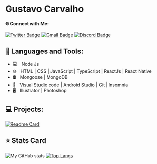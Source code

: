 
# Gustavo Carvalho

#### 🌐 Connect with Me:
[![Twitter Badge](https://img.shields.io/badge/-@gustavocalb-blue?style=flat-square&labelColor=blue&logo=twitter&logoColor=white&link=https://twitter.com/gustavocalb)](https://twitter.com/dieegosf) [![Gmail Badge](https://img.shields.io/badge/-gugacalb@gmail.com-6633cc?style=flat-square&logo=Gmail&logoColor=white&link=mailto:diego.schell.f@gmail.com)](mailto:gugacalb@gmail.com) [![Discord Badge](https://img.shields.io/badge/Discord-545454?style=flat-square&logo=Discord&logoColor=white&link=https://www.linkedin.com/in/gustavo-carvalho-25b3a2211/)](https://www.linkedin.com/in/isadora-rodrigues-stangarlin-48402b141/)

## 🚀  Languages and Tools:
- 💻 &nbsp; Node Js
- 🌐 &nbsp; HTML | CSS | JavaScript | TypeScript | ReactJs | React Native
- 🛢 &nbsp; Mongoose | MongoDB
- 🔧 &nbsp;  Visual Studio code | Android Studio | Git | Insomnia
- 🖥 &nbsp; Illustrator | Photoshop  

## 💻 Projects:
[![Readme Card](https://github-readme-stats.vercel.app/api/pin/?username=FireShark688&repo=simplenote&theme=dark)](https://github.com/anuraghazra/github-readme-stats)


## ⭐ Stats Card
![My GitHub stats](https://github-readme-stats.vercel.app/api?username=FireShark688&show_icons=true&theme=midnight-purple)
[![Top Langs](https://github-readme-stats.vercel.app/api/top-langs/?username=anuraghazra&layout=compact)](https://github.com/anuraghazra/github-readme-stats)

